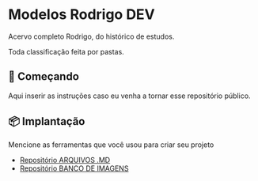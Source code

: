 # Modelos Rodrigo DEV
Acervo completo Rodrigo, do histórico de estudos.

Toda classificação feita por pastas.

## 🚀 Começando

Aqui inserir as instruções caso eu venha a tornar esse repositório público.

## 📦 Implantação

Mencione as ferramentas que você usou para criar seu projeto

* [Repositório ARQUIVOS .MD](https://github.com/rodrusantu-dev/Modelos/tree/main/Arquivos-MD) 
* [Repositório BANCO DE IMAGENS](https://github.com/rodrusantu-dev/Modelos/tree/main/Imagens) 


